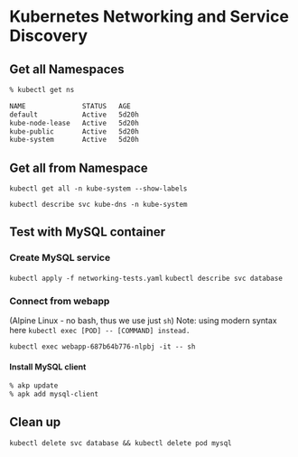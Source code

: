 # Kubernetes Networking and Service Discovery

## Get all Namespaces

```bash
% kubectl get ns

NAME              STATUS   AGE
default           Active   5d20h
kube-node-lease   Active   5d20h
kube-public       Active   5d20h
kube-system       Active   5d20h
```

## Get all from Namespace

`kubectl get all -n kube-system --show-labels`

`kubectl describe svc kube-dns -n kube-system`

## Test with MySQL container

### Create MySQL service

`kubectl apply -f networking-tests.yaml`
`kubectl describe svc database`

### Connect from webapp

(Alpine Linux - no bash, thus we use just `sh`)
Note: using modern syntax here `kubectl exec [POD] -- [COMMAND] instead.`

`kubectl exec webapp-687b64b776-nlpbj -it -- sh`

#### Install MySQL client

```bash
% akp update
% apk add mysql-client
```


## Clean up

`kubectl delete svc database && kubectl delete pod mysql`
